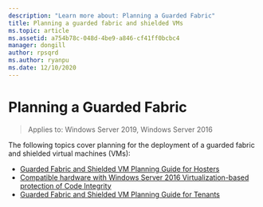 ```yaml
---
description: "Learn more about: Planning a Guarded Fabric"
title: Planning a guarded fabric and shielded VMs
ms.topic: article
ms.assetid: a754b78c-048d-4be9-a846-cf41ff0bcbc4
manager: dongill
author: rpsqrd
ms.author: ryanpu
ms.date: 12/10/2020
---
```


# Planning a Guarded Fabric

>Applies to: Windows Server 2019, Windows Server 2016

The following topics cover planning for the deployment of a guarded fabric and shielded virtual machines (VMs):

- [Guarded Fabric and Shielded VM Planning Guide for Hosters](guarded-fabric-planning-for-hosters.md)
- [Compatible hardware with Windows Server 2016 Virtualization-based protection of Code Integrity](guarded-fabric-compatible-hardware-with-virtualization-based-protection-of-code-integrity.md)
- [Guarded Fabric and Shielded VM Planning Guide for Tenants](guarded-fabric-shielded-vm-planning-for-tenants.md)
